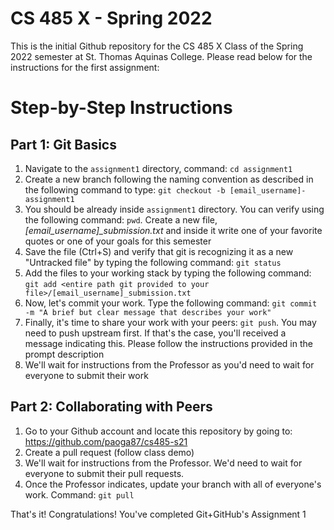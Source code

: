 # CS 485 X - Spring 2022

This is the initial Github repository for the CS 485 X Class of the Spring 2022 semester at St. Thomas Aquinas College. Please read below for the instructions for the first assignment:

# Step-by-Step Instructions

## Part 1: Git Basics
1. Navigate to the `assignment1` directory, command: `cd assignment1`
2. Create a new branch following the naming convention as described in the following command to type: `git checkout -b [email_username]-assignment1`
3. You should be already inside `assignment1` directory. You can verify using the following command: `pwd`. Create a new file, *[email_username]_submission.txt* and inside it write one of your favorite quotes or one of your goals for this semester
4. Save the file (Ctrl+S) and verify that git is recognizing it as a new "Untracked file" by typing the following command: `git status`
5. Add the files to your working stack by typing the following command: `git add <entire path git provided to your file>/[email_username]_submission.txt`
6. Now, let's commit your work. Type the following command: `git commit -m "A brief but clear message that describes your work"`
7. Finally, it's time to share your work with your peers: `git push`. You may need to push upstream first. If that's the case, you'll received a message indicating this. Please follow the instructions provided in the prompt description
8. We'll wait for instructions from the Professor as you'd need to wait for everyone to submit their work

## Part 2: Collaborating with Peers
1. Go to your Github account and locate this repository by going to: https://github.com/paoga87/cs485-s21
2. Create a pull request (follow class demo)
3. We'll wait for instructions from the Professor. We'd need to wait for everyone to submit their pull requests.
4. Once the Professor indicates, update your branch with all of everyone's work. Command: `git pull`

That's it! Congratulations! You've completed Git+GitHub's Assignment 1
